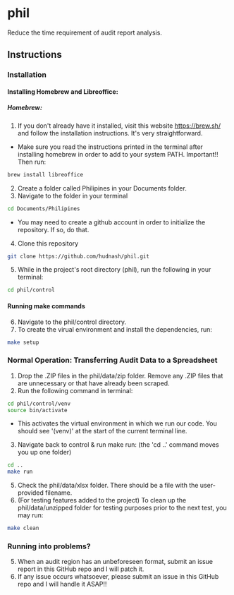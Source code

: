 # phil
Reduce the time requirement of audit report analysis.
## Instructions
### Installation
#### Installing Homebrew and Libreoffice:

##### Homebrew:
1. If you don't already have it installed, visit this website https://brew.sh/ and follow the installation instructions. It's very straightforward. 
- Make sure you read the instructions printed in the terminal after installing homebrew in order to add to your system PATH. Important!! Then run:
```bash
brew install libreoffice
```
2. Create a folder called Philipines in your Documents folder.  
3. Navigate to the folder in your terminal 
```bash
cd Documents/Philipines
```
- You may need to create a github account in order to initialize the repository. If so, do that. 
4. Clone this repository
```bash
git clone https://github.com/hudnash/phil.git
```
5. While in the project's root directory (phil), run the following in your terminal:
```bash
cd phil/control
```
#### Running make commands
6. Navigate to the phil/control directory.
7. To create the virual environment and install the dependencies, run:
```bash
make setup
```
### Normal Operation: Transferring Audit Data to a Spreadsheet
1. Drop the .ZIP files in the phil/data/zip folder. Remove any .ZIP files that are unnecessary or that have already been scraped.
2. Run the following command in terminal:
```bash
cd phil/control/venv
source bin/activate
```
- This activates the virtual environment in which we run our code. You should see '(venv)' at the start of the current terminal line.
3. Navigate back to control & run make run: (the 'cd ..' command moves you up one folder)
```bash
cd ..
make run
```
5. Check the phil/data/xlsx folder. There should be a file with the user-provided filename.
6. (For testing features added to the project) To clean up the phil/data/unzipped folder for testing purposes prior to the next test, you may run:
```bash
make clean
```
### Running into problems?
5. When an audit region has an unbeforeseen format, submit an issue report in this GitHub repo and I will patch it.
6. If any issue occurs whatsoever, please submit an issue in this GitHub repo and I will handle it ASAP!!
